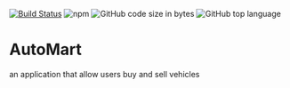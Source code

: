 [![Build Status](https://travis-ci.org/patrickmitchell87/AutoMart.svg?branch=master)](https://travis-ci.org/patrickmitchell87/AutoMart)
<img alt="npm" src="https://img.shields.io/npm/v/3.svg">
![GitHub code size in bytes](https://img.shields.io/github/languages/code-size/patrickmitchell87/AutoMart.svg)
![GitHub top language](https://img.shields.io/github/languages/top/patrickmitchell87/AutoMart.svg)


# AutoMart
an application that allow users buy and sell vehicles

